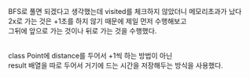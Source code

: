 BFS로 풀면 되겠다고 생각했는데 visited를 체크하지 않았더니 메모리초과가 났다<br>
2x로 가는 것은 +1초를 하지 않기 때문에 제일 먼저 수행해보고<br>
그뒤에 앞으로 가는 것이나 뒤로 가는 것을 수행했다.<br><br>

class Point에 distance를 두어서 +1씩 하는 방법이 아닌<br>
result 배열을 따로 두어서 거기에 드는 시간을 저장해두는 방식을 사용했다.<br>
